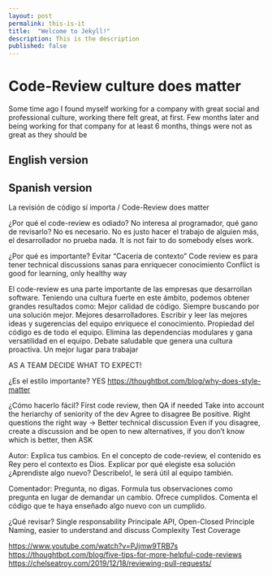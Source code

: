 ```yaml
---
layout: post
permalink: this-is-it
title:  "Welcome to Jekyll!"
description: This is the description
published: false
---
```



# Code-Review culture does matter

Some time ago I found myself working for a company with great social and professional culture, working there felt great, at first. Few months later and being working for that company for at least 6 months, things were not as great as they should be


## English version


## Spanish version


La revisión de código sí importa / Code-Review does matter


¿Por qué el code-review es odiado?
No interesa al programador, qué gano de revisarlo? No es necesario.
No es justo hacer el trabajo de alguien más, el desarrollador no prueba nada.
It is not fair to do somebody elses work.

¿Por qué es importante?
Evitar “Cacería de contexto”
Code review es para tener technical discussions sanas para enriquecer conocimiento
Conflict is good for learning, only healthy way

El code-review es una parte importante de las empresas que desarrollan software. Teniendo una cultura fuerte en este ámbito, podemos obtener grandes resultados como:
Mejor calidad de código. Siempre buscando por una solución mejor.
Mejores desarrolladores. Escribir y leer las mejores ideas y sugerencias del equipo enriquece el conocimiento.
Propiedad del código es de todo el equipo. Elimina las dependencias modulares y gana versatilidad en el equipo.
Debate saludable que genera una cultura proactiva.
Un mejor lugar para trabajar

AS A TEAM DECIDE WHAT TO EXPECT!

¿Es el estilo importante?
YES
https://thoughtbot.com/blog/why-does-style-matter

¿Cómo hacerlo fácil?
First code review, then QA if needed
Take into account the heriarchy of seniority of the dev
Agree to disagree
Be positive. Right questions the right way -> Better technical discussion
Even if you disagree, create a discussion and be open to new alternatives, if you don’t know which is better, then ASK

Autor:
Explica tus cambios. En el concepto de code-review, el contenido es Rey pero el contexto es Dios.
Explicar por qué elegiste esa solución
¿Aprendiste algo nuevo? Describelo!, le será útil al equipo también.

Comentador:
Pregunta, no digas. Formula tus observaciones como pregunta en lugar de demandar un cambio.
Ofrece cumplidos. Comenta el código que te haya enseñado algo nuevo con un cumplido.


¿Qué revisar?
Single responsability Principale
API, Open-Closed Principle
Naming, easier to understand and discuss
Complexity
Test Coverage




https://www.youtube.com/watch?v=PJjmw9TRB7s
https://thoughtbot.com/blog/five-tips-for-more-helpful-code-reviews
https://chelseatroy.com/2019/12/18/reviewing-pull-requests/
